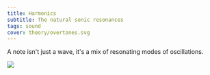 ```yaml
---
title: Harmonics
subtitle: The natural sonic resonances
tags: sound
cover: theory/overtones.svg
---
```


A note isn't just a wave, it's a mix of resonating modes of oscillations.

<string-harmonics />


<img src="/media/theory/overtones.svg">